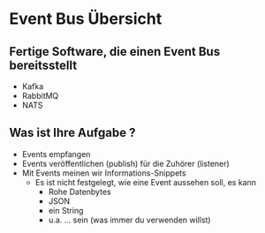 # Event Bus Übersicht 

## Fertige Software, die einen Event Bus bereitsstellt

  * Kafka 
  * RabbitMQ
  * NATS 

## Was ist Ihre Aufgabe ? 

  * Events empfangen 
  * Events veröffentlichen (publish) für die Zuhörer (listener)
  * Mit Events meinen wir Informations-Snippets 
    * Es ist nicht festgelegt, wie eine Event aussehen soll, es kann
      * Rohe Datenbytes
      * JSON
      * ein String
      * u.a. ... sein (was immer du verwenden willst)
